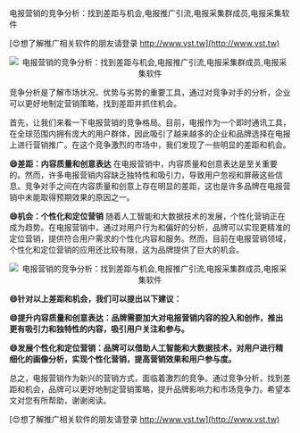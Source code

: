 电报营销的竞争分析：找到差距与机会,电报推广引流,电报采集群成员,电报采集软件

[😍想了解推广相关软件的朋友请登录 http://www.vst.tw](http://www.vst.tw)

 <center><img src="https://vst.tw/MP4/tuiguang/png/6.png" alt="电报营销的竞争分析：找到差距与机会,电报推广引流,电报采集群成员,电报采集软件"></center>

竞争分析是了解市场状况、优势与劣势的重要工具，通过对竞争对手的分析，企业可以更好地制定营销策略，找到差距并抓住机会。

首先，让我们来看一下电报营销的竞争格局。目前，电报作为一个即时通讯工具，在全球范围内拥有庞大的用户群体，因此吸引了越来越多的企业和品牌选择在电报上进行营销推广。在这个竞争激烈的市场中，我们发现了一些明显的差距和机会。

**😄差距：内容质量和创意表达**
在电报营销中，内容质量和创意表达是至关重要的。然而，许多电报营销内容缺乏独特性和吸引力，导致用户忽视和屏蔽这些信息。竞争对手之间在内容质量和创意上存在明显的差距，这也是许多品牌在电报营销中未能取得预期效果的原因之一。

**😄机会：个性化和定位营销**
随着人工智能和大数据技术的发展，个性化营销正在成为趋势。在电报营销中，通过对用户行为和偏好的分析，品牌可以实现更精准的定位营销，提供符合用户需求的个性化内容和服务。然而，目前在电报营销领域，个性化和定位营销的应用还比较有限，这为品牌提供了巨大的机会。

 <center><img src="https://vst.tw/MP4/tuiguang/png/3.png" alt="电报营销的竞争分析：找到差距与机会,电报推广引流,电报采集群成员,电报采集软件"></center>

**😄针对以上差距和机会，我们可以提出以下建议：**

**😄提升内容质量和创意表达：品牌需要加大对电报营销内容的投入和创作，推出更有吸引力和独特性的内容，吸引用户关注和参与。**

**😄发展个性化和定位营销：品牌可以借助人工智能和大数据技术，对用户进行精细化的画像分析，实现个性化营销，提高营销效果和用户参与度。**

总之，电报营销作为新兴的营销方式，面临着激烈的竞争。通过竞争分析，找到差距和机会，品牌可以更好地制定营销策略，提升品牌影响力和市场竞争力。希望本文对您有所帮助，谢谢阅读。

[😍想了解推广相关软件的朋友请登录 http://www.vst.tw](http://www.vst.tw)



